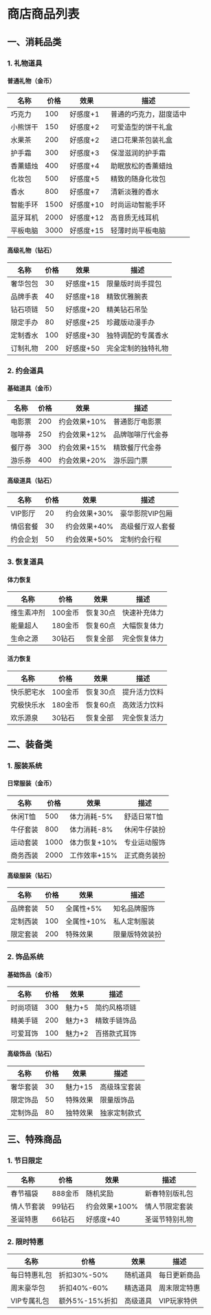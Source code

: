 # 商店商品列表

## 一、消耗品类

### 1. 礼物道具
#### 普通礼物（金币）
| 名称 | 价格 | 效果 | 描述 |
|------|------|------|------|
| 巧克力 | 100 | 好感度+1 | 普通的巧克力，甜度适中 |
| 小熊饼干 | 150 | 好感度+2 | 可爱造型的饼干礼盒 |
| 水果茶 | 200 | 好感度+2 | 进口花果茶包装礼盒 |
| 护手霜 | 300 | 好感度+3 | 保湿滋润的护手霜 |
| 香薰蜡烛 | 400 | 好感度+4 | 助眠放松的香薰蜡烛 |
| 化妆包 | 500 | 好感度+5 | 精致的随身化妆包 |
| 香水 | 800 | 好感度+7 | 清新淡雅的香水 |
| 智能手环 | 1500 | 好感度+10 | 时尚运动智能手环 |
| 蓝牙耳机 | 2000 | 好感度+12 | 高音质无线耳机 |
| 平板电脑 | 3000 | 好感度+15 | 轻薄时尚平板电脑 |

#### 高级礼物（钻石）
| 名称 | 价格 | 效果 | 描述 |
|------|------|------|------|
| 奢华包包 | 30 | 好感度+15 | 限量版时尚手提包 |
| 品牌手表 | 40 | 好感度+18 | 精致优雅腕表 |
| 钻石项链 | 50 | 好感度+20 | 精美钻石吊坠 |
| 限定手办 | 80 | 好感度+25 | 珍藏版动漫手办 |
| 定制香水 | 100 | 好感度+30 | 独特调配的专属香水 |
| 订制礼物 | 200 | 好感度+50 | 完全定制的独特礼物 |

### 2. 约会道具
#### 基础道具（金币）
| 名称 | 价格 | 效果 | 描述 |
|------|------|------|------|
| 电影票 | 200 | 约会效果+10% | 普通影厅电影票 |
| 咖啡券 | 250 | 约会效果+12% | 品牌咖啡厅代金券 |
| 餐厅券 | 300 | 约会效果+15% | 精致餐厅代金券 |
| 游乐券 | 400 | 约会效果+20% | 游乐园门票 |

#### 高级道具（钻石）
| 名称 | 价格 | 效果 | 描述 |
|------|------|------|------|
| VIP影厅 | 20 | 约会效果+30% | 豪华影院VIP包厢 |
| 情侣套餐 | 30 | 约会效果+40% | 高级餐厅双人套餐 |
| 约会企划 | 50 | 约会效果+50% | 定制约会行程 |

### 3. 恢复道具
#### 体力恢复
| 名称 | 价格 | 效果 | 描述 |
|------|------|------|------|
| 维生素冲剂 | 100金币 | 恢复30点 | 快速补充体力 |
| 能量超人 | 180金币 | 恢复60点 | 大幅恢复体力 |
| 生命之源 | 30钻石 | 恢复全部 | 完全恢复体力 |

#### 活力恢复
| 名称 | 价格 | 效果 | 描述 |
|------|------|------|------|
| 快乐肥宅水 | 100金币 | 恢复30点 | 提升活力饮料 |
| 究极快乐水 | 180金币 | 恢复60点 | 高效活力饮料 |
| 欢乐源泉 | 30钻石 | 恢复全部 | 完全恢复活力 |

## 二、装备类

### 1. 服装系统
#### 日常服装（金币）
| 名称 | 价格 | 效果 | 描述 |
|------|------|------|------|
| 休闲T恤 | 500 | 体力消耗-5% | 舒适日常T恤 |
| 牛仔套装 | 800 | 体力消耗-8% | 休闲牛仔装扮 |
| 运动套装 | 1000 | 体力恢复+10% | 专业运动服饰 |
| 商务西装 | 2000 | 工作效率+15% | 正式商务装扮 |

#### 高级服装（钻石）
| 名称 | 价格 | 效果 | 描述 |
|------|------|------|------|
| 品牌套装 | 50 | 全属性+5% | 知名品牌服饰 |
| 定制西装 | 100 | 全属性+10% | 私人定制服装 |
| 限定套装 | 200 | 特殊效果 | 限量版特效装扮 |

### 2. 饰品系统
#### 基础饰品（金币）
| 名称 | 价格 | 效果 | 描述 |
|------|------|------|------|
| 时尚项链 | 300 | 魅力+5 | 简约风格项链 |
| 精美手链 | 200 | 魅力+3 | 精致手链饰品 |
| 可爱耳饰 | 100 | 魅力+2 | 百搭款式耳饰 |

#### 高级饰品（钻石）
| 名称 | 价格 | 效果 | 描述 |
|------|------|------|------|
| 奢华套装 | 30 | 魅力+15 | 高级珠宝套装 |
| 限定饰品 | 50 | 特殊效果 | 限量版饰品 |
| 定制饰品 | 80 | 独特效果 | 独家定制款式 |

## 三、特殊商品

### 1. 节日限定
| 名称 | 价格 | 效果 | 描述 |
|------|------|------|------|
| 春节福袋 | 888金币 | 随机奖励 | 新春特别版礼包 |
| 情人节套装 | 99钻石 | 约会效果+100% | 情人节限定套装 |
| 圣诞特惠 | 66钻石 | 好感度+40 | 圣诞节特别礼物 |

### 2. 限时特惠
| 名称 | 价格 | 效果 | 描述 |
|------|------|------|------|
| 每日特惠礼包 | 折扣30%-50% | 随机道具 | 每日更新商品 |
| 周末豪华包 | 折扣40%-60% | 精选道具 | 周末限定特惠 |
| VIP专属礼包 | 额外5%-15%折扣 | 高级道具 | VIP玩家特供 |